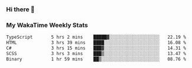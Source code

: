 ### Hi there 👋

<!--
**royschrauwen/royschrauwen** is a ✨ _special_ ✨ repository because its `README.md` (this file) appears on your GitHub profile.

Here are some ideas to get you started:

- 🔭 I’m currently working on ...
- 🌱 I’m currently learning ...
- 👯 I’m looking to collaborate on ...
- 🤔 I’m looking for help with ...
- 💬 Ask me about ...
- 📫 How to reach me: ...
- 😄 Pronouns: ...
- ⚡ Fun fact: ...
-->


### My WakaTime Weekly Stats
<!--START_SECTION:waka-->

```txt
TypeScript       5 hrs 2 mins    █████▓░░░░░░░░░░░░░░░░░░░   22.19 %
HTML             3 hrs 39 mins   ████░░░░░░░░░░░░░░░░░░░░░   16.08 %
C#               3 hrs 15 mins   ███▓░░░░░░░░░░░░░░░░░░░░░   14.31 %
SCSS             3 hrs 3 mins    ███▒░░░░░░░░░░░░░░░░░░░░░   13.47 %
Binary           1 hr 59 mins    ██▒░░░░░░░░░░░░░░░░░░░░░░   08.76 %
```

<!--END_SECTION:waka-->
